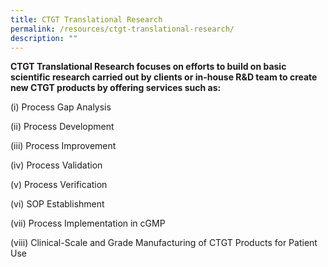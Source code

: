 ```yaml
---
title: CTGT Translational Research
permalink: /resources/ctgt-translational-research/
description: ""
---
```

**CTGT Translational Research focuses on efforts to build on basic scientific research carried out by clients or in-house R&amp;D team to create new CTGT products by offering services such as:**

(i) Process Gap Analysis

(ii) Process Development

(iii) Process Improvement

(iv) Process Validation

(v) Process Verification

(vi) SOP Establishment

(vii) Process Implementation in cGMP

(viii) Clinical-Scale and Grade Manufacturing of CTGT Products for Patient Use

<!--
<table>
	<tbody>
		<tr>
			<td style="width:40%">
				<img src="/images/Resources/CTGT%20Translational%20Research/shutterstock_1104131693.jpg">
			</td>
			<td style="width:60%">
				<b>PROCESS GAP ANALYSIS</b>
				<br><br>
No info.
			</td>
	</tr></tbody>
</table>

<table>
	<tbody>
		<tr>
			<td style="width:40%">
				<img src="/images/Resources/CTGT%20Translational%20Research/shutterstock_1268263936.jpg">
			</td>
			<td style="width:60%">
				<b>PROCESS IMPROVEMENT</b>
				<br><br>
				No info.
			</td>
	</tr></tbody>
</table>

<table>
	<tbody>
		<tr>
			<td style="width:40%">
				<img src="/images/Resources/CTGT%20Translational%20Research/shutterstock_1190376445.jpg">
			</td>
			<td style="width:60%">
				<b>SOP ESTABLISHMENT</b>
				<br><br>
				No info.
			</td>
	</tr></tbody>
</table>

<table>
	<tbody>
		<tr>
			<td style="width:40%">
				<img src="/images/Resources/CTGT%20Translational%20Research/service-1-2.jpg">
			</td>
			<td style="width:60%">
				<b>PROCESS IMPLEMENTATION IN CGM</b>
				<br><br>
				No info.
			</td>
	</tr></tbody>
</table>

<table>
	<tbody>
		<tr>
			<td style="width:40%">
				<img src="/images/Resources/CTGT%20Translational%20Research/shutterstock_519817903.jpg">
			</td>
			<td style="width:60%">
				<b>CLINICAL-SCALE AND GRADE MANUFACTURING OF CTGT PRODUCTS FOR PATIENT USE</b>
				<br><br>
				No info.
			</td>
	</tr></tbody>
</table>
-->
